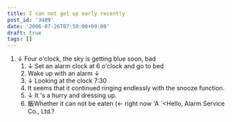 ```yaml
---
title: I can not get up early recently
post_id: '3489'
date: '2006-07-26T07:50:00+09:00'
draft: true
tags: []
---
```


1.  ↓ Four o'clock, the sky is getting blue soon, bad
    1.  ↓ Set an alarm clock at 6 o'clock and go to bed
    2.  Wake up with an alarm ↓
    3.  ↓ Looking at the clock 7:30
    4.  It seems that it continued ringing endlessly with the snooze function.
    5.  ↓ It 's a hurry and dressing up.
    6.  飯Whether it can not be eaten (← right now 'A `<Hello, Alarm Service Co., Ltd.?
